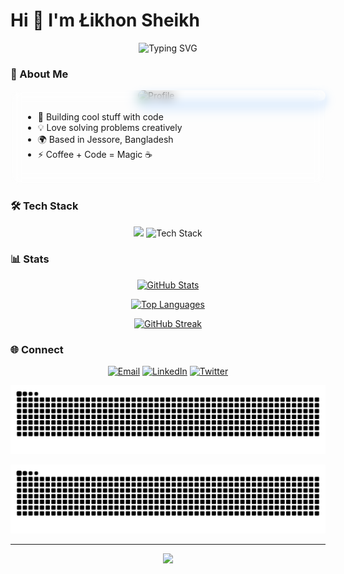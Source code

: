 # Hi 👋 I'm Łikhon Sheikh

<div align="center">

![Typing SVG](https://readme-typing-svg.demolab.com?font=JetBrains+Mono&size=24&duration=3000&pause=1000&color=58A6FF&center=true&vCenter=true&multiline=true&width=500&height=100&lines=Full+Stack+Developer;Creative+Problem+Solver;Building+Digital+Magic+✨)

</div>

### 🚀 About Me
<div>
  <img align="right" alt="Profile" width="300" style="border-radius: 20px; box-shadow: 0 8px 16px rgba(88, 166, 255, 0.4);" src="https://i.ibb.co.com/XrGDXzj2/1-2.png"/>
  <div style="backdrop-filter: blur(8px); padding: 20px; border-radius: 15px;">
    
  - 🌱 Building cool stuff with code
  - 💡 Love solving problems creatively  
  - 🌍 Based in Jessore, Bangladesh
  - ⚡ Coffee + Code = Magic ☕
  </div>
</div>

### 🛠️ Tech Stack
<div align="center">
  <img src="https://skillicons.dev/icons?i=js,ts,react,nodejs,python,tailwind,git,docker" />
  
  <img src="https://github-readme-tech-stack.vercel.app/api/cards?title=&lineCount=1&theme=github_dark&line1=mongodb,MongoDB,47A248;postgresql,PostgreSQL,4169E1;redis,Redis,DC382D;" alt="Tech Stack" />
</div>

### 📊 Stats
<div align="center">
  
  [![GitHub Stats](https://github-readme-stats.vercel.app/api?username=likhonwrk&show_icons=true&theme=github_dark&hide_border=true&count_private=true&bg_color=0d1117&title_color=58a6ff&icon_color=58a6ff&text_color=c9d1d9)](https://github.com/likhonwrk)
  
  [![Top Languages](https://github-readme-stats.vercel.app/api/top-langs/?username=likhonwrk&layout=compact&theme=github_dark&hide_border=true&bg_color=0d1117&title_color=58a6ff&text_color=c9d1d9)](https://github.com/likhonwrk)
  
  [![GitHub Streak](https://github-readme-streak-stats.herokuapp.com?user=likhonwrk&theme=github-dark&hide_border=true&date_format=M%20j%5B%2C%20Y%5D&background=0D1117&ring=58A6FF&fire=58A6FF&currStreakLabel=58A6FF)](https://git.io/streak-stats)
  
</div>

### 🌐 Connect
<div align="center">
  
  [![Email](https://img.shields.io/badge/-Email-D14836?style=for-the-badge&logo=gmail&logoColor=white)](mailto:likhonwrk@gmail.com)
  [![LinkedIn](https://img.shields.io/badge/-LinkedIn-0077B5?style=for-the-badge&logo=linkedin&logoColor=white)](https://linkedin.com/in/likhonwrk)
  [![Twitter](https://img.shields.io/badge/-Twitter-1DA1F2?style=for-the-badge&logo=twitter&logoColor=white)](https://twitter.com/likhonwrk)
  
</div>

<div align="center">
  
  ![Snake animation](https://github.com/likhonwrk/likhonwrk/blob/output/github-contribution-grid-snake-dark.svg)
  
</div>

<div align="center">
  <picture>
    <source media="(prefers-color-scheme: dark)" srcset="https://raw.githubusercontent.com/likhonwrk/likhonwrk/output/github-contribution-grid-snake-dark.svg">
    <source media="(prefers-color-scheme: light)" srcset="https://raw.githubusercontent.com/likhonwrk/likhonwrk/output/github-contribution-grid-snake.svg">
    <img alt="github contribution grid snake animation" src="https://raw.githubusercontent.com/likhonwrk/likhonwrk/output/github-contribution-grid-snake.svg">
  </picture>
</div>

---
<div align="center">
  <img src="https://komarev.com/ghpvc/?username=likhonwrk&color=58A6FF&style=for-the-badge"/>
</div>
